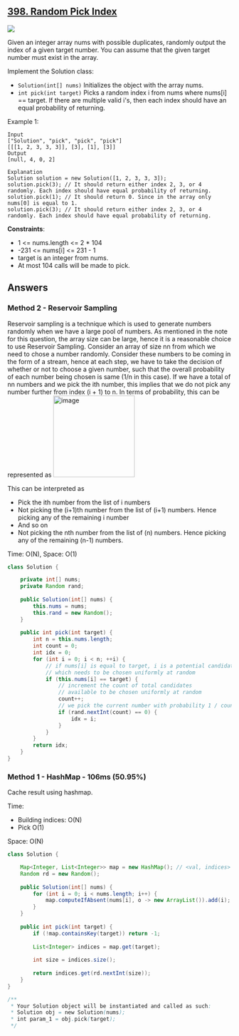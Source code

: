 ## [398. Random Pick Index](https://leetcode.com/problems/random-pick-index/)

![](https://github.com/weltond/DataStructure/blob/master/medium.PNG)

Given an integer array nums with possible duplicates, randomly output the index of a given target number. You can assume that the given target number must exist in the array.

Implement the Solution class:

- `Solution(int[] nums)` Initializes the object with the array nums.
- `int pick(int target)` Picks a random index i from nums where nums[i] == target. If there are multiple valid i's, then each index should have an equal probability of returning.
 

Example 1:

```
Input
["Solution", "pick", "pick", "pick"]
[[[1, 2, 3, 3, 3]], [3], [1], [3]]
Output
[null, 4, 0, 2]

Explanation
Solution solution = new Solution([1, 2, 3, 3, 3]);
solution.pick(3); // It should return either index 2, 3, or 4 randomly. Each index should have equal probability of returning.
solution.pick(1); // It should return 0. Since in the array only nums[0] is equal to 1.
solution.pick(3); // It should return either index 2, 3, or 4 randomly. Each index should have equal probability of returning.
``` 

**Constraints**:

- 1 <= nums.length <= 2 * 104
- -231 <= nums[i] <= 231 - 1
- target is an integer from nums.
- At most 104 calls will be made to pick.

## Answers
### Method 2 - Reservoir Sampling
Reservoir sampling is a technique which is used to generate numbers randomly when we have a large pool of numbers. As mentioned in the note for this question, the array size can be large, hence it is a reasonable choice to use Reservoir Sampling. Consider an array of size nn from which we need to chose a number randomly. Consider these numbers to be coming in the form of a stream, hence at each step, we have to take the decision of whether or not to choose a given number, such that the overall probability of each number being chosen is same (1/n in this case). If we have a total of nn numbers and we pick the ith number, this implies that we do not pick any number further from index (i + 1) to n. In terms of probability, this can be represented as
 <img width="183" alt="image" src="https://user-images.githubusercontent.com/9000286/154871988-cb1c188c-9b6a-450a-ac15-4c0e821ea4f6.png">

This can be interpreted as

- Pick the ith number from the list of i numbers
- Not picking the (i+1)th number from the list of (i+1) numbers. Hence picking any of the remaining i number
- And so on
- Not picking the nth number from the list of (n) numbers. Hence picking any of the remaining (n-1) numbers.

Time: O(N), Space: O(1)

```java
class Solution {

    private int[] nums;
    private Random rand;
    
    public Solution(int[] nums) {
        this.nums = nums;
        this.rand = new Random();
    }
    
    public int pick(int target) {
        int n = this.nums.length;
        int count = 0;
        int idx = 0;
        for (int i = 0; i < n; ++i) {
            // if nums[i] is equal to target, i is a potential candidate
            // which needs to be chosen uniformly at random
            if (this.nums[i] == target) {
                // increment the count of total candidates
                // available to be chosen uniformly at random
                count++;
                // we pick the current number with probability 1 / count (reservoir sampling)
                if (rand.nextInt(count) == 0) {
                    idx = i;
                }
            }
        }
        return idx;
    }
}
```

  
### Method 1 - HashMap - 106ms (50.95%)

Cache result using hashmap.

Time: 
- Building indices: O(N)
- Pick O(1)

Space: O(N)

```java
class Solution {

    Map<Integer, List<Integer>> map = new HashMap(); // <val, indices>
    Random rd = new Random();
    
    public Solution(int[] nums) {
        for (int i = 0; i < nums.length; i++) {
            map.computeIfAbsent(nums[i], o -> new ArrayList()).add(i);
        }
    }
    
    public int pick(int target) {
        if (!map.containsKey(target)) return -1;
        
        List<Integer> indices = map.get(target);
        
        int size = indices.size();
        
        return indices.get(rd.nextInt(size));
    }
}

/**
 * Your Solution object will be instantiated and called as such:
 * Solution obj = new Solution(nums);
 * int param_1 = obj.pick(target);
 */
```

